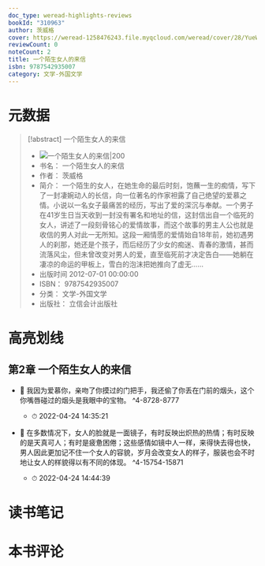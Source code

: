 ```yaml
---
doc_type: weread-highlights-reviews
bookId: "310963"
author: 茨威格
cover: https://weread-1258476243.file.myqcloud.com/weread/cover/28/YueWen_310963/t7_YueWen_310963.jpg
reviewCount: 0
noteCount: 2
title: 一个陌生女人的来信
isbn: 9787542935007
category: 文学-外国文学
---
```

# 元数据
> [!abstract] 一个陌生女人的来信
> - ![ 一个陌生女人的来信|200](https://weread-1258476243.file.myqcloud.com/weread/cover/28/YueWen_310963/t7_YueWen_310963.jpg)
> - 书名： 一个陌生女人的来信
> - 作者： 茨威格
> - 简介： 一个陌生的女人，在她生命的最后时刻，饱蘸一生的痴情，写下了一封凄婉动人的长信，向一位著名的作家袒露了自己绝望的爱慕之情。小说以一名女子最痛苦的经历，写出了爱的深沉与奉献。一个男子在41岁生日当天收到一封没有署名和地址的信，这封信出自一个临死的女人，讲述了一段刻骨铭心的爱情故事，而这个故事的男主人公也就是收信的男人对此一无所知。这段一厢情愿的爱情始自18年前，她初遇男人的刹那，她还是个孩子，而后经历了少女的痴迷、青春的激情，甚而流落风尘，但未曾改变对男人的爱，直至临死前才决定告白——她躺在凄凉的命运的甲板上，雪白的泡沫把她推向了虚无……
> - 出版时间 2012-07-01 00:00:00
> - ISBN： 9787542935007
> - 分类： 文学-外国文学
> - 出版社： 立信会计出版社

# 高亮划线

## 第2章 一个陌生女人的来信


- 📌 我因为爱慕你，亲吻了你摸过的门把手，我还偷了你丢在门前的烟头，这个你嘴唇碰过的烟头是我眼中的宝物。 ^4-8728-8777
    - ⏱ 2022-04-24 14:35:21 

- 📌 在多数情况下，女人的脸就是一面镜子，有时反映出炽热的热情；有时反映的是天真可人；有时是疲惫困倦；这些感情如镜中人一样，来得快去得也快，男人因此更加记不住一个女人的容貌，岁月会改变女人的样子，服装也会不时地让女人的样貌得以有不同的体现。 ^4-15754-15871
    - ⏱ 2022-04-24 14:44:39 
# 读书笔记

# 本书评论
